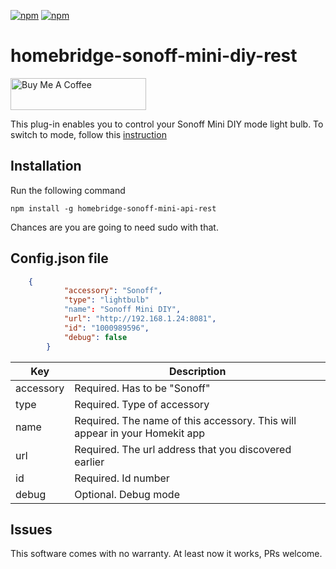 [![npm](https://badgen.net/npm/v/homebridge-sonoff-mini-diy-rest/latest)](https://www.npmjs.com/package/homebridge-sonoff-mini-diy-rest)
[![npm](https://badgen.net/npm/dt/homebridge-sonoff-mini-diy-rest)](https://www.npmjs.com/package/homebridge-sonoff-mini-diy-rest)


# homebridge-sonoff-mini-diy-rest

<a href="https://www.buymeacoffee.com/myroom" target="_blank"><img src="https://cdn.buymeacoffee.com/buttons/default-orange.png" alt="Buy Me A Coffee" style="height: 51px !important;width: 217px !important;" ></a>

This plug-in enables you to control your Sonoff Mini DIY mode light bulb. To switch to mode, follow this <a href="https://github.com/itead/Sonoff_Devices_DIY_Tools/blob/master/SONOFF%20DIY%20MODE%20Protocol%20Doc%20v1.4.md"> instruction</a>

## Installation

Run the following command
```
npm install -g homebridge-sonoff-mini-api-rest
```

Chances are you are going to need sudo with that.

## Config.json file

```json
	{
            "accessory": "Sonoff",
            "type": "lightbulb"
            "name": "Sonoff Mini DIY",
            "url": "http://192.168.1.24:8081",
            "id": "1000989596",
            "debug": false 
        }
```

| Key           | Description                                                                        |
|---------------|------------------------------------------------------------------------------------|
| accessory     | Required. Has to be "Sonoff"                                             			 |
| type          | Required. Type of accessory                                                        |
| name          | Required. The name of this accessory. This will appear in your Homekit app         |
| url           | Required. The url address that you discovered earlier                              |
| id            | Required. Id number																 |
| debug			| Optional. Debug mode																 |

## Issues

This software comes with no warranty. At least now it works, PRs welcome.
